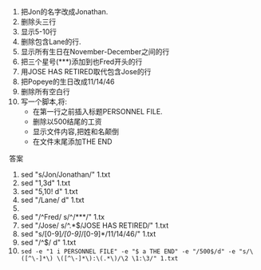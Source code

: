 1. 把Jon的名字改成Jonathan.
2. 删除头三行
3. 显示5-10行
4. 删除包含Lane的行.
5. 显示所有生日在November-December之间的行
6. 把三个星号(***)添加到也Fred开头的行
7. 用JOSE HAS RETIRED取代包含Jose的行
8. 把Popeye的生日改成11/14/46
9. 删除所有空白行
10. 写一个脚本,将:
       - 在第一行之前插入标题PERSONNEL FILE.
       - 删除以500结尾的工资
       - 显示文件内容,把姓和名颠倒
       - 在文件末尾添加THE END

答案

1. sed "s/Jon/Jonathan/" 1.txt
2. sed "1,3d" 1.txt
3. sed "5,10! d" 1.txt
4. sed "/Lane/ d" 1.txt
5.
6. sed "/^Fred/ s/^/***/" 1.tx
7. sed "/Jose/ s/^.*$/JOSE HAS RETIRED/" 1.txt
8. sed "s/[0-9]*\/[0-9]*\/[0-9]*/11\/14\/46/" 1.txt
9. sed "/^$/ d" 1.txt
10. `sed -e "1 i PERSONNEL FILE" -e "$ a THE END" -e "/500$/d" -e "s/\([^\-]*\) \([^\-]*\):\(.*\)/\2 \1:\3/" 1.txt`

